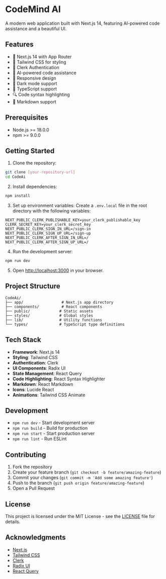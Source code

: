 # CodeMind AI

A modern web application built with Next.js 14, featuring AI-powered code assistance and a beautiful UI.

## Features

- 🚀 Next.js 14 with App Router
- 🎨 Tailwind CSS for styling
- 🔐 Clerk Authentication
- 🤖 AI-powered code assistance
- 📱 Responsive design
- 🌙 Dark mode support
- 🎯 TypeScript support
- 🔍 Code syntax highlighting
- 📝 Markdown support

## Prerequisites

- Node.js >= 18.0.0
- npm >= 9.0.0

## Getting Started

1. Clone the repository:
```bash
git clone [your-repository-url]
cd CodeAi
```

2. Install dependencies:
```bash
npm install
```

3. Set up environment variables:
Create a `.env.local` file in the root directory with the following variables:
```env
NEXT_PUBLIC_CLERK_PUBLISHABLE_KEY=your_clerk_publishable_key
CLERK_SECRET_KEY=your_clerk_secret_key
NEXT_PUBLIC_CLERK_SIGN_IN_URL=/sign-in
NEXT_PUBLIC_CLERK_SIGN_UP_URL=/sign-up
NEXT_PUBLIC_CLERK_AFTER_SIGN_IN_URL=/
NEXT_PUBLIC_CLERK_AFTER_SIGN_UP_URL=/
```

4. Run the development server:
```bash
npm run dev
```

5. Open [http://localhost:3000](http://localhost:3000) in your browser.

## Project Structure

```
CodeAi/
├── app/                 # Next.js app directory
├── components/          # React components
├── public/             # Static assets
├── styles/             # Global styles
├── lib/                # Utility functions
└── types/              # TypeScript type definitions
```

## Tech Stack

- **Framework**: Next.js 14
- **Styling**: Tailwind CSS
- **Authentication**: Clerk
- **UI Components**: Radix UI
- **State Management**: React Query
- **Code Highlighting**: React Syntax Highlighter
- **Markdown**: React Markdown
- **Icons**: Lucide React
- **Animations**: Tailwind CSS Animate

## Development

- `npm run dev` - Start development server
- `npm run build` - Build for production
- `npm run start` - Start production server
- `npm run lint` - Run ESLint

## Contributing

1. Fork the repository
2. Create your feature branch (`git checkout -b feature/amazing-feature`)
3. Commit your changes (`git commit -m 'Add some amazing feature'`)
4. Push to the branch (`git push origin feature/amazing-feature`)
5. Open a Pull Request

## License

This project is licensed under the MIT License - see the [LICENSE](LICENSE) file for details.

## Acknowledgments

- [Next.js](https://nextjs.org/)
- [Tailwind CSS](https://tailwindcss.com/)
- [Clerk](https://clerk.com/)
- [Radix UI](https://www.radix-ui.com/)
- [React Query](https://tanstack.com/query/latest)
